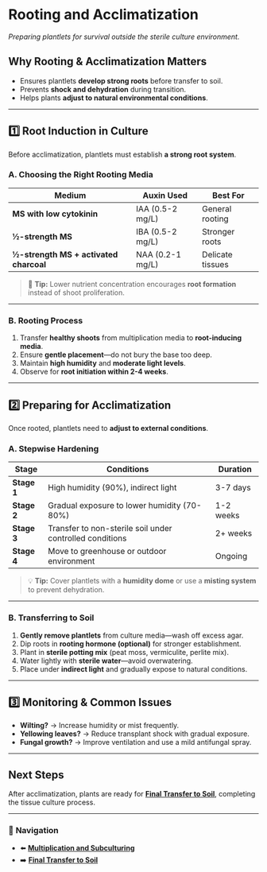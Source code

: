 # **Rooting and Acclimatization**
_Preparing plantlets for survival outside the sterile culture environment._

## **Why Rooting & Acclimatization Matters**
- Ensures plantlets **develop strong roots** before transfer to soil.
- Prevents **shock and dehydration** during transition.
- Helps plants **adjust to natural environmental conditions**.

---

## **1️⃣ Root Induction in Culture**
Before acclimatization, plantlets must establish **a strong root system**.

### **A. Choosing the Right Rooting Media**
| **Medium** | **Auxin Used** | **Best For** |
|------------|--------------|-------------|
| **MS with low cytokinin** | IAA (0.5-2 mg/L) | General rooting |
| **½-strength MS** | IBA (0.5-2 mg/L) | Stronger roots |
| **½-strength MS + activated charcoal** | NAA (0.2-1 mg/L) | Delicate tissues |

> 🌱 **Tip:** Lower nutrient concentration encourages **root formation** instead of shoot proliferation.

---

### **B. Rooting Process**
1. Transfer **healthy shoots** from multiplication media to **root-inducing media**.
2. Ensure **gentle placement**—do not bury the base too deep.
3. Maintain **high humidity** and **moderate light levels**.
4. Observe for **root initiation within 2-4 weeks**.

---

## **2️⃣ Preparing for Acclimatization**
Once rooted, plantlets need to **adjust to external conditions**.

### **A. Stepwise Hardening**
| **Stage** | **Conditions** | **Duration** |
|-----------|--------------|-------------|
| **Stage 1** | High humidity (90%), indirect light | 3-7 days |
| **Stage 2** | Gradual exposure to lower humidity (70-80%) | 1-2 weeks |
| **Stage 3** | Transfer to non-sterile soil under controlled conditions | 2+ weeks |
| **Stage 4** | Move to greenhouse or outdoor environment | Ongoing |

> 💡 **Tip:** Cover plantlets with a **humidity dome** or use a **misting system** to prevent dehydration.

---

### **B. Transferring to Soil**
1. **Gently remove plantlets** from culture media—wash off excess agar.
2. Dip roots in **rooting hormone (optional)** for stronger establishment.
3. Plant in **sterile potting mix** (peat moss, vermiculite, perlite mix).
4. Water lightly with **sterile water**—avoid overwatering.
5. Place under **indirect light** and gradually expose to natural conditions.

---

## **3️⃣ Monitoring & Common Issues**
- **Wilting?** → Increase humidity or mist frequently.
- **Yellowing leaves?** → Reduce transplant shock with gradual exposure.
- **Fungal growth?** → Improve ventilation and use a mild antifungal spray.

---

## **Next Steps**
After acclimatization, plants are ready for **[Final Transfer to Soil](/pages/final-transfer-to-soil.md)**, completing the tissue culture process.

---

### 🔗 **Navigation**
- ⬅️ **[Multiplication and Subculturing](/pages/multiplication-and-subculturing.md)**
- ➡️ **[Final Transfer to Soil](/pages/final-transfer-to-soil.md)**
